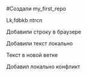 ﻿#Создали my_first_repo

Lk,fdbkb ntrcn

Добавили строку в браузере

Добавили текст локально

Текст в новой ветке

Добавил локально конфликт
